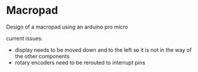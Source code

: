 # Macropad
 Design of a macropad using an arduino pro micro

 current issues:
 - display needs to be moved down and to the left so it is not in the way of the other components
 - rotary encoders need to be rerouted to interrupt pins
